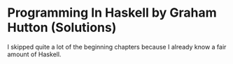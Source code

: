 # Programming In Haskell by Graham Hutton (Solutions)

I skipped quite a lot of the beginning chapters because I already know a fair amount of Haskell.
